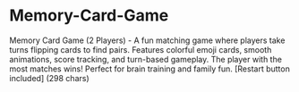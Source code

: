 # Memory-Card-Game
Memory Card Game (2 Players) - A fun matching game where players take turns flipping cards to find pairs. Features colorful emoji cards, smooth animations, score tracking, and turn-based gameplay. The player with the most matches wins! Perfect for brain training and family fun. [Restart button included] (298 chars)
